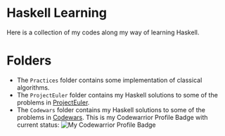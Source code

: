 # Haskell Learning

Here is a collection of my codes along my way of learning Haskell.

# Folders

- The `Practices` folder contains some implementation of classical algorithms.
- The `ProjectEuler` folder contains my Haskell solutions to some of the problems in [ProjectEuler](https://projecteuler.net/).
- The `Codewars` folder contains my Haskell solutions to some of the problems in [Codewars](https://www.codewars.com/). This is my Codewarrior Profile Badge with current status: ![My Codewarrior Profile Badge](https://www.codewars.com/users/zerojz/badges/micro)

